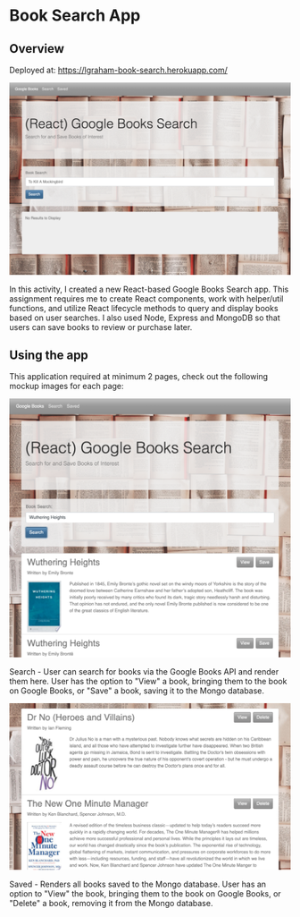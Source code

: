 # Book Search App

## Overview
Deployed at: https://lgraham-book-search.herokuapp.com/

![Home](./readmeImages/home.png?raw=true "Home")

In this activity, I created a new React-based Google Books Search app. This assignment requires me to create React components, work with helper/util functions, and utilize React lifecycle methods to query and display books based on user searches. I also used Node, Express and MongoDB so that users can save books to review or purchase later.

## Using the app

This application required at minimum 2 pages, check out the following mockup images for each page:

![Search results](./readmeImages/search.png?raw=true "Search results")

Search - User can search for books via the Google Books API and render them here. User has the option to "View" a book, bringing them to the book on Google Books, or "Save" a book, saving it to the Mongo database.

![Saved page](./readmeImages/saved.png?raw=true "Saved Page")

Saved - Renders all books saved to the Mongo database. User has an option to "View" the book, bringing them to the book on Google Books, or "Delete" a book, removing it from the Mongo database.
